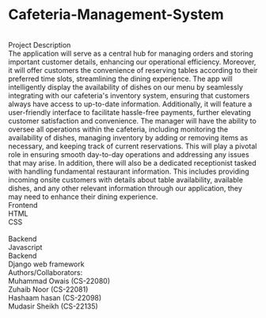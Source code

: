 # Cafeteria-Management-System
<br>
Project Description <br>
The application will serve as a central hub for managing orders and storing important 
customer details, enhancing our operational efficiency. Moreover, it will offer customers the 
convenience of reserving tables according to their preferred time slots, streamlining the 
dining experience. The app will intelligently display the availability of dishes on our menu by 
seamlessly integrating with our cafeteria's inventory system, ensuring that customers always 
have access to up-to-date information. Additionally, it will feature a user-friendly interface to 
facilitate hassle-free payments, further elevating customer satisfaction and convenience.
The manager will have the ability to oversee all operations within the cafeteria, including 
monitoring the availability of dishes, managing inventory by adding or removing items as 
necessary, and keeping track of current reservations. This will play a pivotal role in ensuring 
smooth day-to-day operations and addressing any issues that may arise. In addition, there will 
also be a dedicated receptionist tasked with handling fundamental restaurant information. 
This includes providing incoming onsite customers with details about table availability, 
available dishes, and any other relevant information through our application, they may need 
to enhance their dining experience.
<br>
Frontend <br>
HTML<br>
CSS<br>
<br>
Backend <br>
Javascript<br>
Backend<br>
Django web framework
<br>
Authors/Collaborators:<br>
Muhammad Owais (CS-22080)<br>
Zuhaib Noor (CS-22081)<br>
Hashaam hasan (CS-22098)<br>
Mudasir Sheikh (CS-22135)<br>
